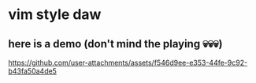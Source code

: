 # vim style daw

## here is a demo (don't mind the playing 💀💀💀)
https://github.com/user-attachments/assets/f546d9ee-e353-44fe-9c92-b43fa50a4de5
